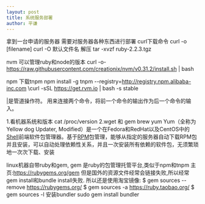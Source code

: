 ```yaml
---
layout: post
title: 系统服务部署
author: 平谦
---
```


拿到一台申请的服务器 需要对服务器各种东西进行部署
curl下载命令 curl -o [filename] <url>
curl -O <url> 默认文件名
解压 tar -xvzf ruby-2.2.3.tgz

nvm 可以管理ruby和node的版本 
curl -o- https://raw.githubusercontent.com/creationix/nvm/v0.31.2/install.sh | bash

npm 下载tnpm
npm install -g tnpm --registry=http://registry.npm.alibaba-inc.com
\curl -sSL https://get.rvm.io | bash -s stable

|是管道操作符。
用来连接两个命令，将前一个命令的输出作为后一个命令的输入。



1.看机器系统和版本
cat /proc/version
2.wget 和 gem brew 
yum
Yum（全称为 Yellow dog Updater, Modified）是一个在Fedora和RedHat以及CentOS中的[Shell](http://baike.baidu.com/view/849.htm)前端软件包管理器。基于[RPM](http://baike.baidu.com/view/209700.htm)包管理，能够从指定的服务器自动下载RPM包并且安装，可以自动处理依赖性关系，并且一次安装所有依赖的软件包，无须繁琐地一次次下载、安装

linux机器自带ruby和gem, gem 是ruby的包管理托管平台,类似于npm和tnpm 
主页:https://rubygems.org/gem
但是国外的资源文件经常会链接失败,所以经常gem install和bundle install失败.
所以还是使用淘宝镜像:
$ gem sources --remove https://rubygems.org/
$ gem sources -a https://ruby.taobao.org/
$ gem sources -l
安装bundler
sudo gem install bundler
